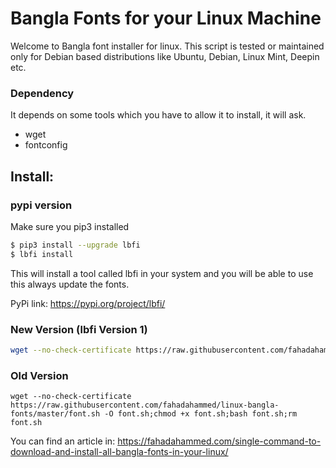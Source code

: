 # Bangla Fonts for your Linux Machine

Welcome to Bangla font installer for linux. This script is tested or maintained only for Debian based distributions like Ubuntu, Debian, Linux Mint, Deepin etc.

### Dependency

It depends on some tools which you have to allow it to install, it will ask.

- wget
- fontconfig

## Install:
### pypi version
Make sure you pip3 installed

```bash
$ pip3 install --upgrade lbfi
$ lbfi install
```
This will install a tool called lbfi in your system and you will be able to use this always update the fonts.

PyPi link: https://pypi.org/project/lbfi/

### New Version (lbfi Version 1)
```bash
wget --no-check-certificate https://raw.githubusercontent.com/fahadahammed/linux-bangla-fonts/master/dist/lbfi -O lbfi;chmod +x lbfi;./lbfi
```

### Old Version
```
wget --no-check-certificate https://raw.githubusercontent.com/fahadahammed/linux-bangla-fonts/master/font.sh -O font.sh;chmod +x font.sh;bash font.sh;rm font.sh
```

You can find an article in: https://fahadahammed.com/single-command-to-download-and-install-all-bangla-fonts-in-your-linux/
